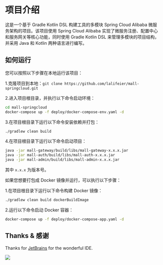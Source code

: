 # 项目介绍

这是一个基于 Gradle Kotlin DSL 构建工具的多模块 Spring Cloud Alibaba 微服务架构的项目。该项目使用 Spring Cloud Alibaba 实现了微服务注册、配置中心和服务网关等核心功能，同时使用 Gradle Kotlin DSL 来管理多模块的项目结构，并采用 Java 和 Kotlin 两种语言进行编写。

## 如何运行

您可以按照以下步骤在本地运行该项目：

1.克隆项目到本地：`git clone https://github.com/lalifeier/mall-springcloud.git`

2.进入项目根目录，并执行以下命令启动环境：

```bash
cd mall-springcloud
docker-compose up -f deploy/docker-compose-env.yaml -d
```

3.在项目根目录下运行以下命令安装依赖并打包：

```bash
./gradlew clean build
```

4.在项目根目录下运行以下命令启动项目：

```bash
java -jar mall-gateway/build/libs/mall-gateway-x.x.x.jar
java -jar mall-auth/build/libs/mall-auth-x.x.x.jar
java -jar mall-admin/build/libs/mall-admin-x.x.x.jar
```

其中 `x.x.x` 为版本号。

如果您想要打包成 Docker 镜像并运行，可以执行以下步骤：

1.在项目根目录下运行以下命令构建 Docker 镜像：

```bash
./gradlew clean build dockerBuildImage
```

2.运行以下命令启动 Docker 容器：

```bash
docker-compose up -f deploy/docker-compose-app.yaml -d
```

## Thanks & 感谢

Thanks for [JetBrains](https://www.jetbrains.com/?from=lalifeier) for the wonderful IDE.

<a href="https://www.jetbrains.com/?from=lalifeier"><img src="https://resources.jetbrains.com/storage/products/company/brand/logos/jb_beam.svg" /></a>
